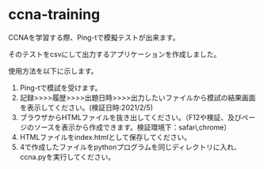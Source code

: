 # ccna-training
CCNAを学習する際、Ping-tで模擬テストが出来ます。

そのテストをcsvにして出力するアプリケーションを作成しました。

使用方法を以下に示します。 

1. Ping-tで模試を受けます。
2. 記録>>>>履歴>>>>出題日時>>>>出力したいファイルから模試の結果画面を表示してください。(検証日時:2021/2/5)
3. ブラウザからHTMLファイルを抜き出してください。（F12や検証、及びページのソースを表示から作成できます。検証環境下：safari,chrome）
4. HTMLファイルをindex.htmlとして保存してください。
5. 4で作成したファイルをpythonプログラムを同じディレクトリに入れ、ccna.pyを実行してください。
